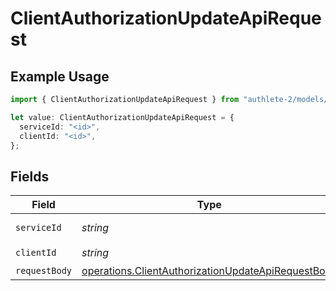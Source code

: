 # ClientAuthorizationUpdateApiRequest

## Example Usage

```typescript
import { ClientAuthorizationUpdateApiRequest } from "authlete-2/models/operations";

let value: ClientAuthorizationUpdateApiRequest = {
  serviceId: "<id>",
  clientId: "<id>",
};
```

## Fields

| Field                                                                                                                    | Type                                                                                                                     | Required                                                                                                                 | Description                                                                                                              |
| ------------------------------------------------------------------------------------------------------------------------ | ------------------------------------------------------------------------------------------------------------------------ | ------------------------------------------------------------------------------------------------------------------------ | ------------------------------------------------------------------------------------------------------------------------ |
| `serviceId`                                                                                                              | *string*                                                                                                                 | :heavy_check_mark:                                                                                                       | A service ID.                                                                                                            |
| `clientId`                                                                                                               | *string*                                                                                                                 | :heavy_check_mark:                                                                                                       | A client ID.<br/>                                                                                                        |
| `requestBody`                                                                                                            | [operations.ClientAuthorizationUpdateApiRequestBody](../../models/operations/clientauthorizationupdateapirequestbody.md) | :heavy_minus_sign:                                                                                                       | N/A                                                                                                                      |